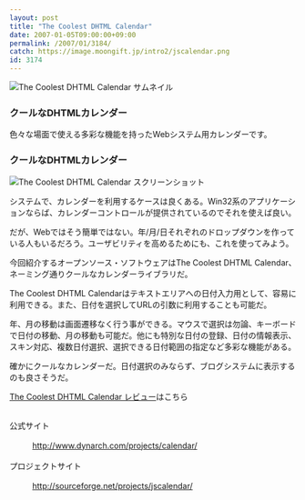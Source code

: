 ```yaml
---
layout: post
title: "The Coolest DHTML Calendar"
date: 2007-01-05T09:00:00+09:00
permalink: /2007/01/3184/
catch: https://image.moongift.jp/intro2/jscalendar.png
id: 3174
---
```

 ![The Coolest DHTML Calendar サムネイル](https://image.moongift.jp/intro2/jscalendar.t.png "The Coolest DHTML Calendar サムネイル")
  

### クールなDHTMLカレンダー
  
色々な場面で使える多彩な機能を持ったWebシステム用カレンダーです。  
<!--more-->  

### クールなDHTMLカレンダー
  

![The Coolest DHTML Calendar スクリーンショット](https://image.moongift.jp/intro2/jscalendar.png "The Coolest DHTML Calendar スクリーンショット")

  

システムで、カレンダーを利用するケースは良くある。Win32系のアプリケーションならば、カレンダーコントロールが提供されているのでそれを使えば良い。

  

だが、Webではそう簡単ではない。年/月/日それぞれのドロップダウンを作っている人もいるだろう。ユーザビリティを高めるためにも、これを使ってみよう。

  

今回紹介するオープンソース・ソフトウェアはThe Coolest DHTML Calendar、ネーミング通りクールなカレンダーライブラリだ。

  

The Coolest DHTML Calendarはテキストエリアへの日付入力用として、容易に利用できる。また、日付を選択してURLの引数に利用することも可能だ。

  

年、月の移動は画面遷移なく行う事ができる。マウスで選択は勿論、キーボードで日付の移動、月の移動も可能だ。他にも特別な日付の登録、日付の情報表示、スキン対応、複数日付選択、選択できる日付範囲の指定など多彩な機能がある。

  

確かにクールなカレンダーだ。日付選択のみならず、ブログシステムに表示するのも良さそうだ。

  

[The Coolest DHTML Calendar レビュー](http://oss.moongift.jp/review/i-3190.html)はこちら

  
<dl>
<br><dt>公式サイト</dt>
<br><dd><a href="http://www.dynarch.com/projects/calendar/" target="_blank">http://www.dynarch.com/projects/calendar/</a></dd>
<br><dt>プロジェクトサイト</dt>
<br><dd><a href="http://sourceforge.net/projects/jscalendar/" target="_blank">http://sourceforge.net/projects/jscalendar/</a></dd>
<br>
</dl>